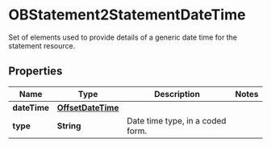 

# OBStatement2StatementDateTime

Set of elements used to provide details of a generic date time for the statement resource.
## Properties

Name | Type | Description | Notes
------------ | ------------- | ------------- | -------------
**dateTime** | [**OffsetDateTime**](OffsetDateTime.md) |  | 
**type** | **String** | Date time type, in a coded form. | 



